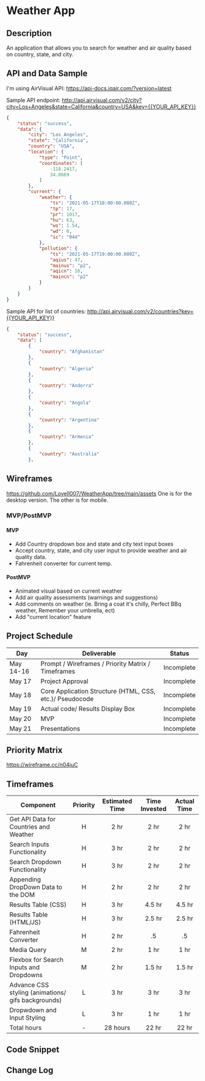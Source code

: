 
# Weather App

## Description

An application that allows you to search for weather and air quality based on country, state, and city.

## API and Data Sample

I'm using AirVisual API: https://api-docs.iqair.com/?version=latest

Sample API endpoint: http://api.airvisual.com/v2/city?city=Los+Angeles&state=California&country=USA&key={{YOUR_API_KEY}}
```json
{
    "status": "success",
    "data": {
        "city": "Los Angeles",
        "state": "California",
        "country": "USA",
        "location": {
            "type": "Point",
            "coordinates": [
                -118.2417,
                34.0669
            ]
        },
        "current": {
            "weather": {
                "ts": "2021-05-17T18:00:00.000Z",
                "tp": 17,
                "pr": 1017,
                "hu": 63,
                "ws": 1.54,
                "wd": 0,
                "ic": "04d"
            },
            "pollution": {
                "ts": "2021-05-17T19:00:00.000Z",
                "aqius": 47,
                "mainus": "p2",
                "aqicn": 16,
                "maincn": "p2"
            }
        }
    }
}
```
Sample API for list of countries: http://api.airvisual.com/v2/countries?key={{YOUR_API_KEY}}
```json
{
    "status": "success",
    "data": [
        {
            "country": "Afghanistan"
        },
        {
            "country": "Algeria"
        },
        {
            "country": "Andorra"
        },
        {
            "country": "Angola"
        },
        {
            "country": "Argentina"
        },
        {
            "country": "Armenia"
        },
        {
            "country": "Australia"
        },
```
## Wireframes

https://github.com/Lovell007/WeatherApp/tree/main/assets One is for the desktop version. The other is for mobile.

### MVP/PostMVP

#### MVP

- Add Country dropdown box and state and city text input boxes
- Accept country, state, and city user input to provide weather and air quality data.
- Fahrenheit converter for current temp.

#### PostMVP  

- Animated visual based on current weather
- Add air quality assessments (warnings and suggestions)
- Add comments on weather (ie. Bring a coat it's chilly, Perfect BBq weather, Remember your umbrella, ect)
- Add "current location" feature

## Project Schedule

|  Day | Deliverable | Status
|---|---| ---|
|May 14-16| Prompt / Wireframes / Priority Matrix / Timeframes | Incomplete
|May 17| Project Approval | Incomplete
|May 18| Core Application Structure (HTML, CSS, etc.)/ Pseudocode | Incomplete
|May 19| Actual code/ Results Display Box | Incomplete
|May 20| MVP | Incomplete
|May 21| Presentations | Incomplete


## Priority Matrix

https://wireframe.cc/n04juC

## Timeframes

| Component | Priority | Estimated Time | Time Invested | Actual Time |
| --- | :---: |  :---: | :---: | :---: |
|Get API Data for Countries and Weather| H | 2 hr | 2 hr | 2 hr |
|Search Inputs Functionality | H | 3 hr | 2 hr | 2 hr |
|Search Dropdown Functionality | H | 3 hr |2 hr |2 hr |
|Appending DropDown Data to the DOM | H | 2 hr |2 hr |2 hr |
|Results Table (CSS) | H | 3 hr | 4.5 hr | 4.5 hr |
|Results Table (HTML/JS) | H | 3 hr |2.5 hr | 2.5 hr |
|Fahrenheit Converter | H | 2 hr |.5 | .5 |
|Media Query | M | 2 hr | 1 hr | 1 hr |
|Flexbox for Search Inputs and Dropdowns | M | 2 hr | 1.5 hr | 1.5 hr |
|Advance CSS styling (animations/ gifs backgrounds) | L | 3 hr | 3 hr | 3 hr |
|Dropwdown and Input Styling | L | 3 hr | 1 hr | 1 hr |
|Total hours |-| 28 hours | 22 hr | 22 hr |

## Code Snippet

## Change Log
